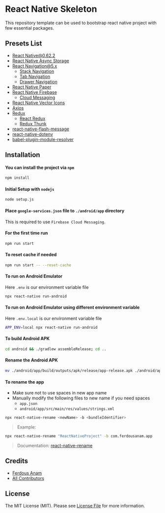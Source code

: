 # React Native Skeleton

This repository template can be used to bootstrap react native project with few essential packages.

## Presets List
- [React Native@0.62.2](https://reactnative.dev/docs/environment-setup)
- [React Native Async Storage](https://react-native-async-storage.github.io/async-storage/docs/install)
- [React Navigation@5.x](https://reactnavigation.org/docs/5.x/getting-started)
  - [Stack Navigation](https://reactnavigation.org/docs/5.x/hello-react-navigation)
  - [Tab Navigation](https://reactnavigation.org/docs/5.x/tab-based-navigation)
  - [Drawer Navigation](https://reactnavigation.org/docs/5.x/drawer-based-navigation)
- [React Native Paper](https://callstack.github.io/react-native-paper/getting-started.html)
- [React Native Firebase](https://rnfirebase.io)
  - [Cloud Messaging](https://rnfirebase.io/messaging/usage)
- [React Native Vector Icons](https://github.com/oblador/react-native-vector-icons)
- [Axios](https://axios-http.com/docs/intro)
- [Redux](https://redux.js.org/introduction/installation)
  - [React Redux](https://react-redux.js.org/tutorials/quick-start)
  - [Redux Thunk](https://github.com/reduxjs/redux-thunk)
- [react-native-flash-message](https://github.com/lucasferreira/react-native-flash-message)
- [react-native-dotenv](https://github.com/goatandsheep/react-native-dotenv)
- [babel-plugin-module-resolver](https://github.com/tleunen/babel-plugin-module-resolver/blob/master/DOCS.md)


## Installation

#### You can install the project via `npm`
```bash
npm install
```

#### Initial Setup with `nodejs`
```bash
node setup.js
```

#### Place `google-services.json` file to `./android/app` directory
This is required to use `Firebase Cloud Messaging`.

#### For the first time run
```bash
npm run start
```

#### To reset cache if needed
```bash
npm run start -- --reset-cache
```

#### To run on Android Emulator
Here `.env` is our environment variable file
```bash
npx react-native run-android
```

#### To run on Android Emulator using different environment variable
Here `.env.local` is our environment variable file
```bash
APP_ENV=local npx react-native run-android
```

#### To build Android APK
```bash
cd android && ./gradlew assembleRelease; cd ..
```

#### Rename the Android APK
```bash
mv ./android/app/build/outputs/apk/release/app-release.apk ./android/app/build/outputs/apk/release/react-native-skeleton.apk
```

#### To rename the app
- Make sure not to use spaces in new app name
- Manually modify the following files to new name if you need spaces
    - `app.json`
    - `android/app/src/main/res/values/strings.xml`
```bash
npx react-native-rename <newName> -b <bundleIdentifier>
```
> Example:
```bash
npx react-native-rename "ReactNativeProject" -b com.ferdousanam.app
```
> Documentation: [react-native-rename](https://github.com/junedomingo/react-native-rename)


## Credits

- [Ferdous Anam](https://github.com/ferdousanam)
- [All Contributors](../../contributors)


## License

The MIT License (MIT). Please see [License File](LICENSE.md) for more information.
